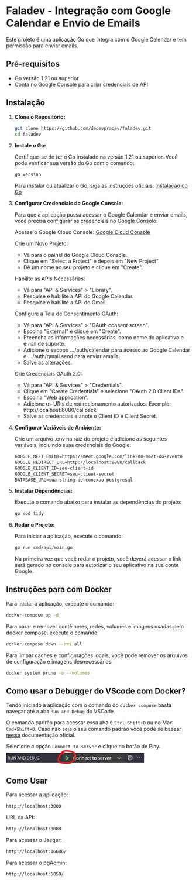 # Faladev - Integração com Google Calendar e Envio de Emails

Este projeto é uma aplicação Go que integra com o Google Calendar e tem permissão para enviar emails.

## Pré-requisitos

- Go versão 1.21 ou superior
- Conta no Google Console para criar credenciais de API

## Instalação

1. **Clone o Repositório:**

   ```bash
   git clone https://github.com/dedevpradev/faladev.git
   cd faladev
   ```

2. **Instale o Go:**

   Certifique-se de ter o Go instalado na versão 1.21 ou superior. Você pode verificar sua versão do Go com o comando:

   ```bash
   go version
   ```

   Para instalar ou atualizar o Go, siga as instruções oficiais: [Instalação do Go](https://golang.org/doc/install)

3. **Configurar Credenciais do Google Console:**

   Para que a aplicação possa acessar o Google Calendar e enviar emails, você precisa configurar as credenciais no Google Console:

   Acesse o Google Cloud Console: [Google Cloud Console](https://console.cloud.google.com/)

   Crie um Novo Projeto:

   - Vá para o painel do Google Cloud Console.
   - Clique em "Select a Project" e depois em "New Project".
   - Dê um nome ao seu projeto e clique em "Create".

   Habilite as APIs Necessárias:

   - Vá para "API & Services" > "Library".
   - Pesquise e habilite a API do Google Calendar.
   - Pesquise e habilite a API do Gmail.

   Configure a Tela de Consentimento OAuth:

   - Vá para "API & Services" > "OAuth consent screen".
   - Escolha "External" e clique em "Create".
   - Preencha as informações necessárias, como nome do aplicativo e email de suporte.
   - Adicione o escopo .../auth/calendar para acesso ao Google Calendar e .../auth/gmail.send para enviar emails.
   - Salve as alterações.

   Crie Credenciais OAuth 2.0:

   - Vá para "API & Services" > "Credentials".
   - Clique em "Create Credentials" e selecione "OAuth 2.0 Client IDs".
   - Escolha "Web application".
   - Adicione os URIs de redirecionamento autorizados. Exemplo: http://localhost:8080/callback
   - Salve as credenciais e anote o Client ID e Client Secret.

4. **Configurar Variáveis de Ambiente:**

   Crie um arquivo .env na raiz do projeto e adicione as seguintes variáveis, incluindo suas credenciais do Google:

   ```env
   GOOGLE_MEET_EVENT=https://meet.google.com/link-do-meet-do-evento
   GOOGLE_REDIRECT_URL=http://localhost:8080/callback
   GOOGLE_CLIENT_ID=seu-client-id
   GOOGLE_CLIENT_SECRET=seu-client-secret
   DATABASE_URL=sua-string-de-conexao-postgresql
   ```

5. **Instalar Dependências:**

   Execute o comando abaixo para instalar as dependências do projeto:

   ```bash
   go mod tidy
   ```

6. **Rodar o Projeto:**

   Para iniciar a aplicação, execute o comando:

   ```bash
   go run cmd/api/main.go
   ```
   Na primeira vez que você rodar o projeto, você deverá acessar o link será gerado no console para autorizar o seu aplicativo na sua conta Google.

## Instruções para com Docker

   Para iniciar a aplicação, execute o comando:

   ```bash
   docker-compose up -d
   ```

   Para parar e remover contêineres, redes, volumes e imagens usadas pelo docker compose, execute o comando:

   ```bash
   docker-compose down --rmi all
   ```

   Para limpar caches e configurações locais, você pode remover os arquivos de configuração e imagens desnecessárias:

   ```bash
   docker system prune -a --volumes
   ```

## Como usar o Debugger do VScode com Docker?

Tendo iniciado a aplicação com o comando do `docker compose` basta navegar até a aba `Run and Debug` do VSCode.

O comando padrão para acessar essa aba é `Ctrl+Shift+D` ou no Mac `Cmd+Shift+D`. Caso não seja o seu comando padrão você pode se basear [nessa](https://code.visualstudio.com/Docs/editor/debugging) documentação oficial.

Selecione a opção `Connect to server` e clique no botão de Play.
![Run and debug tutorial](.github/images/run_and_debug.png)

## Como Usar

   Para acessar a aplicação:

   ```bash
   http://localhost:3000
   ```

   URL da API:

   ```bash
   http://localhost:8080
   ```

   Para acessar o Jaeger:

   ```bash
   http://localhost:16686/
   ```

   Para acessar o pgAdmin:

   ```bash
   http://localhost:5050/
   ```

